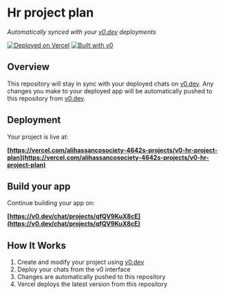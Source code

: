 # Hr project plan

*Automatically synced with your [v0.dev](https://v0.dev) deployments*

[![Deployed on Vercel](https://img.shields.io/badge/Deployed%20on-Vercel-black?style=for-the-badge&logo=vercel)](https://vercel.com/alihassancosociety-4642s-projects/v0-hr-project-plan)
[![Built with v0](https://img.shields.io/badge/Built%20with-v0.dev-black?style=for-the-badge)](https://v0.dev/chat/projects/qfQV9KuX8cE)

## Overview

This repository will stay in sync with your deployed chats on [v0.dev](https://v0.dev).
Any changes you make to your deployed app will be automatically pushed to this repository from [v0.dev](https://v0.dev).

## Deployment

Your project is live at:

**[https://vercel.com/alihassancosociety-4642s-projects/v0-hr-project-plan](https://vercel.com/alihassancosociety-4642s-projects/v0-hr-project-plan)**

## Build your app

Continue building your app on:

**[https://v0.dev/chat/projects/qfQV9KuX8cE](https://v0.dev/chat/projects/qfQV9KuX8cE)**

## How It Works

1. Create and modify your project using [v0.dev](https://v0.dev)
2. Deploy your chats from the v0 interface
3. Changes are automatically pushed to this repository
4. Vercel deploys the latest version from this repository
